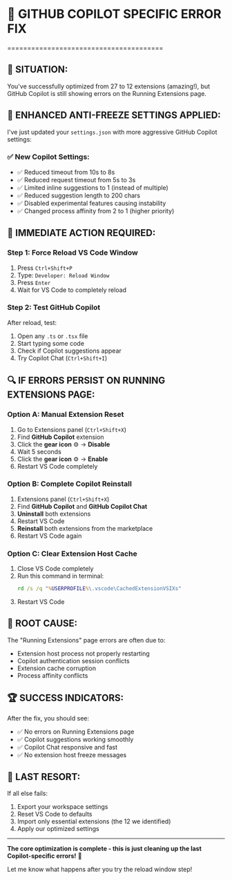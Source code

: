 # 🤖 GITHUB COPILOT SPECIFIC ERROR FIX

=======================================

## 🎯 **SITUATION:**

You've successfully optimized from 27 to 12 extensions (amazing!), but GitHub
Copilot is still showing errors on the Running Extensions page.

## 🔧 **ENHANCED ANTI-FREEZE SETTINGS APPLIED:**

I've just updated your `settings.json` with more aggressive GitHub Copilot
settings:

### ✅ **New Copilot Settings:**

- ✅ Reduced timeout from 10s to 8s
- ✅ Reduced request timeout from 5s to 3s
- ✅ Limited inline suggestions to 1 (instead of multiple)
- ✅ Reduced suggestion length to 200 chars
- ✅ Disabled experimental features causing instability
- ✅ Changed process affinity from 2 to 1 (higher priority)

## 🚀 **IMMEDIATE ACTION REQUIRED:**

### **Step 1: Force Reload VS Code Window**

1. Press `Ctrl+Shift+P`
2. Type: `Developer: Reload Window`
3. Press `Enter`
4. Wait for VS Code to completely reload

### **Step 2: Test GitHub Copilot**

After reload, test:

1. Open any `.ts` or `.tsx` file
2. Start typing some code
3. Check if Copilot suggestions appear
4. Try Copilot Chat (`Ctrl+Shift+I`)

## 🔍 **IF ERRORS PERSIST ON RUNNING EXTENSIONS PAGE:**

### **Option A: Manual Extension Reset**

1. Go to Extensions panel (`Ctrl+Shift+X`)
2. Find **GitHub Copilot** extension
3. Click the **gear icon** ⚙️ → **Disable**
4. Wait 5 seconds
5. Click the **gear icon** ⚙️ → **Enable**
6. Restart VS Code completely

### **Option B: Complete Copilot Reinstall**

1. Extensions panel (`Ctrl+Shift+X`)
2. Find **GitHub Copilot** and **GitHub Copilot Chat**
3. **Uninstall** both extensions
4. Restart VS Code
5. **Reinstall** both extensions from the marketplace
6. Restart VS Code again

### **Option C: Clear Extension Host Cache**

1. Close VS Code completely
2. Run this command in terminal:
   ```cmd
   rd /s /q "%USERPROFILE%\.vscode\CachedExtensionVSIXs"
   ```
3. Restart VS Code

## 🎯 **ROOT CAUSE:**

The "Running Extensions" page errors are often due to:

- Extension host process not properly restarting
- Copilot authentication session conflicts
- Extension cache corruption
- Process affinity conflicts

## 🏆 **SUCCESS INDICATORS:**

After the fix, you should see:

- ✅ No errors on Running Extensions page
- ✅ Copilot suggestions working smoothly
- ✅ Copilot Chat responsive and fast
- ✅ No extension host freeze messages

## 🔄 **LAST RESORT:**

If all else fails:

1. Export your workspace settings
2. Reset VS Code to defaults
3. Import only essential extensions (the 12 we identified)
4. Apply our optimized settings

---

**The core optimization is complete - this is just cleaning up the last
Copilot-specific errors!** 🎉

Let me know what happens after you try the reload window step!
